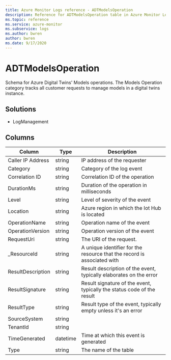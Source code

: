 ```yaml
---
title: Azure Monitor Logs reference - ADTModelsOperation
description: Reference for ADTModelsOperation table in Azure Monitor Logs.
ms.topic: reference
ms.service: azure-monitor
ms.subservice: logs
ms.author: bwren
author: bwren
ms.date: 9/17/2020
---
```


# ADTModelsOperation

 Schema for Azure Digital Twins' Models operations. The Models Operation category tracks all customer requests to manage models in a digital twins instance.

## Solutions

- LogManagement




## Columns

|Column|Type|Description|
|---|---|---|
|Caller IP Address|string|IP address of the requester|
|Category|string|Category of the log event|
|Correlation ID|string|Correlation ID of the operation|
|DurationMs|string|Duration of the operation in milliseconds|
|Level|string|Level of severity of the event|
|Location|string|Azure region in which the Iot Hub is located|
|OperationName|string|Operation name of the event|
|OperationVersion|string|Operation version of the event|
|RequestUri|string|The URI of the request.|
|_ResourceId|string|A unique identifier for the resource that the record is associated with|
|ResultDescription|string|Result description of the event, typically elaborates on the error|
|ResultSignature|string|Result signature of the event, typically the status code of the result|
|ResultType|string|Result type of the event, typically empty unless it's an error|
|SourceSystem|string||
|TenantId|string||
|TimeGenerated|datetime|Time at which this event is generated|
|Type|string|The name of the table|
